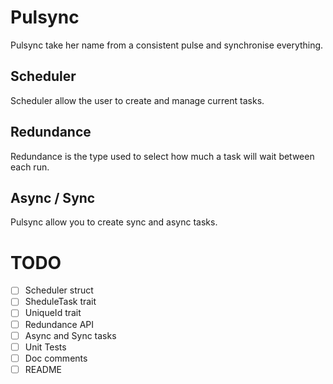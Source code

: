 # Pulsync

Pulsync take her name from a consistent pulse and synchronise everything.

## Scheduler

Scheduler allow the user to create and manage current tasks.

## Redundance

Redundance is the type used to select how much a task will wait between each run.

## Async / Sync

Pulsync allow you to create sync and async tasks.

# TODO
- [ ] Scheduler struct
- [ ] SheduleTask trait
- [ ] UniqueId trait
- [ ] Redundance API
- [ ] Async and Sync tasks
- [ ] Unit Tests
- [ ] Doc comments
- [ ] README
